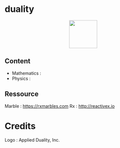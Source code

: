 # duality

<p align="center">
	<img src="http://www.applied-duality.com/assets/Logo.png" width="90" />
</p>

## Content
- Mathematics : 
- Physics :

## Ressource
Marble : https://rxmarbles.com
Rx : http://reactivex.io

# Credits
Logo : Applied Duality, Inc.
